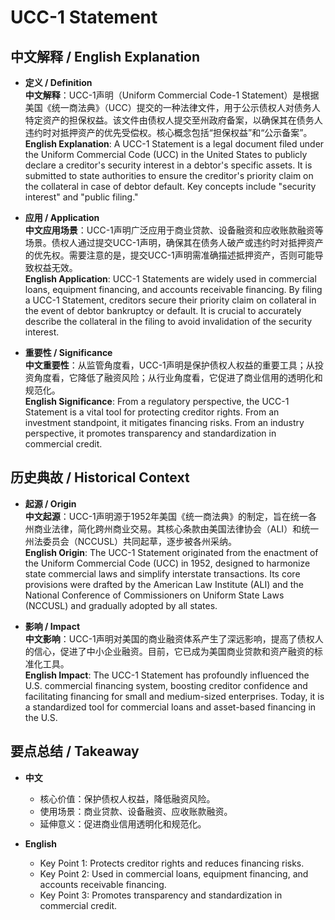 # UCC-1 Statement

## 中文解释 / English Explanation

* **定义 / Definition**  
  **中文解释**：UCC-1声明（Uniform Commercial Code-1 Statement）是根据美国《统一商法典》（UCC）提交的一种法律文件，用于公示债权人对债务人特定资产的担保权益。该文件由债权人提交至州政府备案，以确保其在债务人违约时对抵押资产的优先受偿权。核心概念包括“担保权益”和“公示备案”。  
  **English Explanation**: A UCC-1 Statement is a legal document filed under the Uniform Commercial Code (UCC) in the United States to publicly declare a creditor's security interest in a debtor's specific assets. It is submitted to state authorities to ensure the creditor's priority claim on the collateral in case of debtor default. Key concepts include "security interest" and "public filing."

* **应用 / Application**  
  **中文应用场景**：UCC-1声明广泛应用于商业贷款、设备融资和应收账款融资等场景。债权人通过提交UCC-1声明，确保其在债务人破产或违约时对抵押资产的优先权。需要注意的是，提交UCC-1声明需准确描述抵押资产，否则可能导致权益无效。  
  **English Application**: UCC-1 Statements are widely used in commercial loans, equipment financing, and accounts receivable financing. By filing a UCC-1 Statement, creditors secure their priority claim on collateral in the event of debtor bankruptcy or default. It is crucial to accurately describe the collateral in the filing to avoid invalidation of the security interest.

* **重要性 / Significance**  
  **中文重要性**：从监管角度看，UCC-1声明是保护债权人权益的重要工具；从投资角度看，它降低了融资风险；从行业角度看，它促进了商业信用的透明化和规范化。  
  **English Significance**: From a regulatory perspective, the UCC-1 Statement is a vital tool for protecting creditor rights. From an investment standpoint, it mitigates financing risks. From an industry perspective, it promotes transparency and standardization in commercial credit.

## 历史典故 / Historical Context

* **起源 / Origin**  
  **中文起源**：UCC-1声明源于1952年美国《统一商法典》的制定，旨在统一各州商业法律，简化跨州商业交易。其核心条款由美国法律协会（ALI）和统一州法委员会（NCCUSL）共同起草，逐步被各州采纳。  
  **English Origin**: The UCC-1 Statement originated from the enactment of the Uniform Commercial Code (UCC) in 1952, designed to harmonize state commercial laws and simplify interstate transactions. Its core provisions were drafted by the American Law Institute (ALI) and the National Conference of Commissioners on Uniform State Laws (NCCUSL) and gradually adopted by all states.

* **影响 / Impact**  
  **中文影响**：UCC-1声明对美国的商业融资体系产生了深远影响，提高了债权人的信心，促进了中小企业融资。目前，它已成为美国商业贷款和资产融资的标准化工具。  
  **English Impact**: The UCC-1 Statement has profoundly influenced the U.S. commercial financing system, boosting creditor confidence and facilitating financing for small and medium-sized enterprises. Today, it is a standardized tool for commercial loans and asset-based financing in the U.S.

## 要点总结 / Takeaway

* **中文**  
  - 核心价值：保护债权人权益，降低融资风险。  
  - 使用场景：商业贷款、设备融资、应收账款融资。  
  - 延伸意义：促进商业信用透明化和规范化。  

* **English**  
  - Key Point 1: Protects creditor rights and reduces financing risks.  
  - Key Point 2: Used in commercial loans, equipment financing, and accounts receivable financing.  
  - Key Point 3: Promotes transparency and standardization in commercial credit.